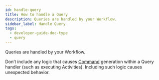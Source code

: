```yaml
---
id: handle-query
title: How to handle a Query
description: Queries are handled by your Workflow.
sidebar_label: Handle Query
tags:
  - developer-guide-doc-type
  - query
---
```


Queries are handled by your Workflow.

Don’t include any logic that causes [Command](/concepts/what-is-a-command) generation within a Query handler (such as executing Activities).
Including such logic causes unexpected behavior.
